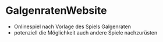 # GalgenratenWebsite
- Onlinespiel nach Vorlage des Spiels Galgenraten
- potenziell die Möglichkeit auch andere Spiele nachzurüsten
